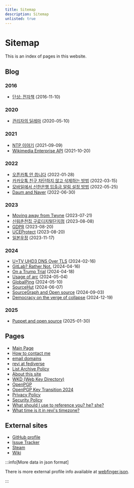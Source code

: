 ```yaml
---
title: Sitemap
description: Sitemap
unlisted: true
---
```


<!--
SPDX-FileCopyrightText: (C) 2024 Hong Yongmin (https://revi.xyz/) <yewon@revi.email>

SPDX-License-Identifier: LicenseRef-CC-BY-2.0-KR
-->

# Sitemap

This is an index of pages in this website.

## Blog

<!-- Sort by month/day then alphabet for same day articles. -->

### 2016

- [단상: 전자책](../blog/2016/11/18/전자책/) (2016-11-10)

### 2020

- [관리자의 딜레마](../blog/2020/05/10/%EA%B4%80%EB%A6%AC%EC%9E%90/) (2020-05-10)

### 2021

- [NTP 이야기](../blog/2021/09/09/NTP/) (2021-09-09)
- [Wikimedia Enterprise API](../blog/2021/10/20/Wikimedia-Enterprise-API/) (2021-10-20)

### 2022

- [오픈카톡 안 씁니다](../blog/2022/01/28/%EC%98%A4%ED%94%88%EC%B9%B4%ED%86%A1/) (2022-01-28)
- [카카오톡 친구 차단하지 않고 삭제하는 방법](../blog/2022/03/15/%EC%B9%B4%ED%86%A1%EC%B9%9C%EA%B5%AC%EC%82%AD%EC%A0%9C/) (2022-03-15)
- [모바일에서 신한은행 입출금 알림 설정 방법](../blog/2022/05/25/%EC%8B%A0%ED%95%9C%EC%9D%80%ED%96%89%20%EB%AA%A8%EB%B0%94%EC%9D%BC/) (2022-05-25)
- [Daum and Naver](../blog/2022/06/30/daum%20and%20naver/) (2022-06-30)

### 2023

- [Moving away from Twyne](../blog/2023/07/21/Moving%20away%20from%20Twyne/) (2023-07-21)
- [신림춘천집 구로디지털단지점](../blog/2023/08/08/%EC%8B%A0%EB%A6%BC%EC%B6%98%EC%B2%9C%EC%A7%91%20%EA%B5%AC%EB%A1%9C%EB%94%94%EC%A7%80%ED%84%B8%EB%8B%A8%EC%A7%80%EC%A0%90/) (2023-08-08)
- [GDPR](../blog/2023/08/20/GDPR/) (2023-08-20)
- [UCEProtect](../blog/2023/08/20/uceprotect/) (2023-08-20)
- [일본우정](../blog/2023/11/17/japanpost/) (2023-11-17)

### 2024

- [U+TV UHD3 DNS Over TLS](../blog/2024/02/16/uplus-tv-uhd3-dns-over-tls/) (2024-02-16)
- [GitLab? Rather Not.](../blog/2024/04/16/gitlab-rather-not/) (2024-04-16)
- [On a Trump Trial](../blog/2024/04/18/on-a-trump-trial/) (2024-04-18)
- [Usage of arc](../blog/2024/05/04/usage-of-arc/) (2024-05-04)
- [GlobalPing](../blog/2024/05/10/globalping/) (2024-05-10)
- [SourceHut](../blog/2024/06/07/sourcehut/) (2024-06-07)
- [SourceGraph and Open source](../blog/2024/09/03/Sourcegraph/) (2024-09-03)
- [Democracy on the verge of collapse](../blog/2024/12/19/collapsing-democracy/) (2024-12-19)

### 2025

- [Puppet and open source](../blog/2025/01/30/puppet/) (2025-01-30)

## Pages

<!-- Sort by URL alphabetically. -->

- [Main Page](../)
- [How to contact me](../contact-method/)
- [email domains](../email-domains/)
- [revi at fediverse](../fediverse/)
- [List Archive Policy](../list-archive/)
- [About this site](../meta/)
- [WKD (Web Key Directory)](../meta/wkd/)
- [OpenPGP](../pgp/)
- [OpenPGP Key Transition 2024](../pgp/transition2024/)
- [Privacy Policy](../privacy-policy/)
- [Security Policy](../security)
- [What should I use to reference you? he? she?](../pronoun-is/)
- [What time is it in revi's timezone?](../time/)

## External sites

- [GitHub profile](https://github.com/revi)
- [Issue Tracker](https://issuetracker.revi.xyz/)
- [Steam](https://steamcommunity.com/id/enhawiki/)
- [Wiki](https://revi.wiki/wiki/)

:::info[More data in json format]

There is more external profile info available at
[webfinger.json](https://revi.xyz/webfinger.json).

:::
